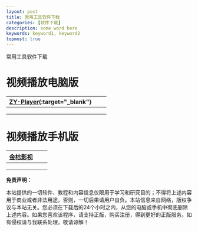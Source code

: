 ```yaml
---
layout: post
title: 常用工具软件下载
categories: [软件下载]
description: some word here
keywords: keyword1, keyword2
topmost: true
---
```


常用工具软件下载

# 视频播放电脑版

| [ZY-Player](https://github.com/Hunlongyu/ZY-Player/releases){:target="_blank"} |      |      |
| :----------------------------------------------------------- | ---- | ---- |
|                                                              |      |      |
|                                                              |      |      |
|                                                              |      |      |

# 视频播放手机版  

| [金桔影视](https://jinju1.app/) |      |      |
| :------------------------------ | ---- | ---- |
|                                 |      |      |
|                                 |      |      |
|                                 |      |      |









**免责声明：**

本站提供的一切软件、教程和内容信息仅限用于学习和研究目的；不得将上述内容用于商业或者非法用途，否则，一切后果请用户自负。本站信息来自网络，版权争议与本站无关。您必须在下载后的24个小时之内，从您的电脑或手机中彻底删除上述内容。如果您喜欢该程序，请支持正版，购买注册，得到更好的正版服务。如有侵权请与我联系处理。敬请谅解！